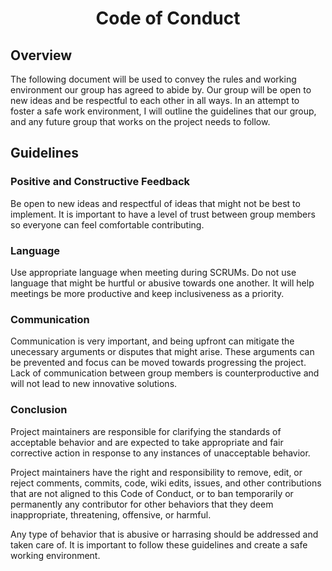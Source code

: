 <h1><center> Code of Conduct </center></h1>
<h2> Overview </h2>
The following document will be used to convey the rules and working environment our group has agreed to abide by. Our group will be open to new ideas and be respectful to each other in all ways. In an attempt to foster a safe work environment, I will outline the guidelines that our group, and any future group that works on the project needs to follow.
<h2> Guidelines </h2>
<h3> Positive and Constructive Feedback </h3>
Be open to new ideas and respectful of ideas that might not be best to implement. It is important to have a level of trust between group members so everyone can feel comfortable contributing.
<h3> Language </h3>
Use appropriate language when meeting during SCRUMs. Do not use language that might be hurtful or abusive towards one another. It will help meetings be more productive and keep inclusiveness as a priority.
<h3> Communication </h3>
Communication is very important, and being upfront can mitigate the unecessary arguments or disputes that might arise. These arguments can be prevented and focus can be moved towards progressing the project. Lack of communication between group members is counterproductive and will not lead to new innovative solutions. 
<h3> Conclusion </h3>

Project maintainers are responsible for clarifying the standards of acceptable behavior and are expected to take appropriate and fair corrective action in response to any instances of unacceptable behavior.

Project maintainers have the right and responsibility to remove, edit, or reject comments, commits, code, wiki edits, issues, and other contributions that are not aligned to this Code of Conduct, or to ban temporarily or permanently any contributor for other behaviors that they deem inappropriate, threatening, offensive, or harmful.

Any type of behavior that is abusive or harrasing should be addressed and taken care of. It is important to follow these guidelines and create a safe working environment. 
